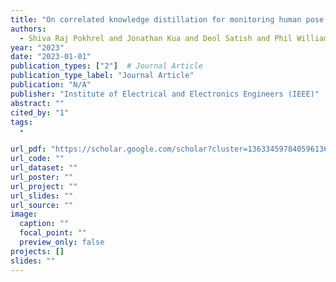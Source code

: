 ```yaml
---
title: "On correlated knowledge distillation for monitoring human pose with radios"
authors:
  - Shiva Raj Pokhrel and Jonathan Kua and Deol Satish and Phil Williams and Arkady Zaslavsky and Seng W Loke and Jinho Choi
year: "2023"
date: "2023-01-01"
publication_types: ["2"]  # Journal Article
publication_type_label: "Journal Article"
publication: "N/A"
publisher: "Institute of Electrical and Electronics Engineers (IEEE)"
abstract: ""
cited_by: "1"
tags:
  - 

url_pdf: "https://scholar.google.com/scholar?cluster=13633459784059613657&hl=en&oi=scholarr"
url_code: ""
url_dataset: ""
url_poster: ""
url_project: ""
url_slides: ""
url_source: ""
image:
  caption: ""
  focal_point: ""
  preview_only: false
projects: []
slides: ""
---
```

